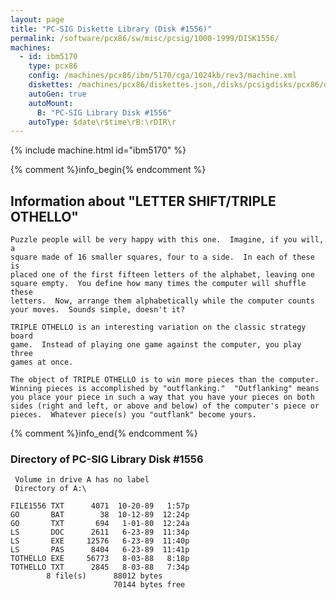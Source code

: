 ```yaml
---
layout: page
title: "PC-SIG Diskette Library (Disk #1556)"
permalink: /software/pcx86/sw/misc/pcsig/1000-1999/DISK1556/
machines:
  - id: ibm5170
    type: pcx86
    config: /machines/pcx86/ibm/5170/cga/1024kb/rev3/machine.xml
    diskettes: /machines/pcx86/diskettes.json,/disks/pcsigdisks/pcx86/diskettes.json
    autoGen: true
    autoMount:
      B: "PC-SIG Library Disk #1556"
    autoType: $date\r$time\rB:\rDIR\r
---
```


{% include machine.html id="ibm5170" %}

{% comment %}info_begin{% endcomment %}

## Information about "LETTER SHIFT/TRIPLE OTHELLO"

    Puzzle people will be very happy with this one.  Imagine, if you will, a
    square made of 16 smaller squares, four to a side.  In each of these is
    placed one of the first fifteen letters of the alphabet, leaving one
    square empty.  You define how many times the computer will shuffle these
    letters.  Now, arrange them alphabetically while the computer counts
    your moves.  Sounds simple, doesn't it?
    
    TRIPLE OTHELLO is an interesting variation on the classic strategy board
    game.  Instead of playing one game against the computer, you play three
    games at once.
    
    The object of TRIPLE OTHELLO is to win more pieces than the computer.
    Winning pieces is accomplished by "outflanking."  "Outflanking" means
    you place your piece in such a way that you have your pieces on both
    sides (right and left, or above and below) of the computer's piece or
    pieces.  Whatever piece(s) you "outflank" become yours.
{% comment %}info_end{% endcomment %}


### Directory of PC-SIG Library Disk #1556

     Volume in drive A has no label
     Directory of A:\

    FILE1556 TXT      4071  10-20-89   1:57p
    GO       BAT        38  10-12-89  12:24p
    GO       TXT       694   1-01-80  12:24a
    LS       DOC      2611   6-23-89  11:34p
    LS       EXE     12576   6-23-89  11:40p
    LS       PAS      8404   6-23-89  11:41p
    TOTHELLO EXE     56773   8-03-88   8:18p
    TOTHELLO TXT      2845   8-03-88   7:34p
            8 file(s)      88012 bytes
                           70144 bytes free
